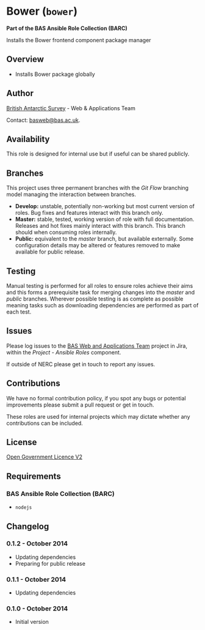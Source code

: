 # Bower (`bower`)

**Part of the BAS Ansible Role Collection (BARC)**

Installs the Bower frontend component package manager

## Overview

* Installs Bower package globally

## Author

[British Antarctic Survey](http://www.antarctica.ac.uk) - Web & Applications Team

Contact: [basweb@bas.ac.uk](mailto:basweb@bas.ac.uk).

## Availability

This role is designed for internal use but if useful can be shared publicly.

## Branches

This project uses three permanent branches with the *Git Flow* branching model managing the interaction between branches.

* **Develop:** unstable, potentially non-working but most current version of roles. Bug fixes and features interact with this branch only.
* **Master:** stable, tested, working version of role with full documentation. Releases and hot fixes mainly interact with this branch. This branch should when consuming roles internally.
* **Public:** equivalent to the *master* branch, but available externally. Some configuration details may be altered or features removed to make available for public release.

## Testing

Manual testing is performed for all roles to ensure roles achieve their aims and this forms a prerequisite task for merging changes into the *master* and *public* branches.
Wherever possible testing is as complete as possible meaning tasks such as downloading dependencies are performed as part of each test.

## Issues

Please log issues to the [BAS Web and Applications Team](https://jira.ceh.ac.uk/browse/BASWEB) project in Jira, within the *Project - Ansible Roles* component.

If outside of NERC please get in touch to report any issues.

## Contributions

We have no formal contribution policy, if you spot any bugs or potential improvements please submit a pull request or get in touch.

These roles are used for internal projects which may dictate whether any contributions can be included.

## License

[Open Government Licence V2](https://www.nationalarchives.gov.uk/doc/open-government-licence/version/2/)

## Requirements

### BAS Ansible Role Collection (BARC)

* `nodejs`

## Changelog

### 0.1.2 - October 2014

* Updating dependencies
* Preparing for public release

### 0.1.1 - October 2014

* Updating dependencies

### 0.1.0 - October 2014

* Initial version
